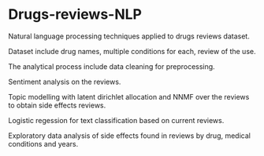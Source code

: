 # Drugs-reviews-NLP
Natural language processing techniques applied to drugs reviews dataset.

Dataset include drug names, multiple conditions for each, review of the use. 

The analytical process include data cleaning for preprocessing.

Sentiment analysis on the reviews.

Topic modelling with latent dirichlet allocation and NNMF over the reviews to obtain side effects reviews.

Logistic regession for text classification based on current reviews.

Exploratory data analysis of side effects found in reviews by drug, medical conditions and years. 
